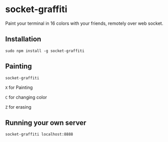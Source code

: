 # socket-graffiti
Paint your terminal in 16 colors with your friends, remotely over web socket.

## Installation
`sudo npm install -g socket-graffiti`

## Painting
`socket-graffiti`

`X` for Painting

`C` for changing color

`Z` for erasing

## Running your own server
`socket-graffiti localhost:8888`
